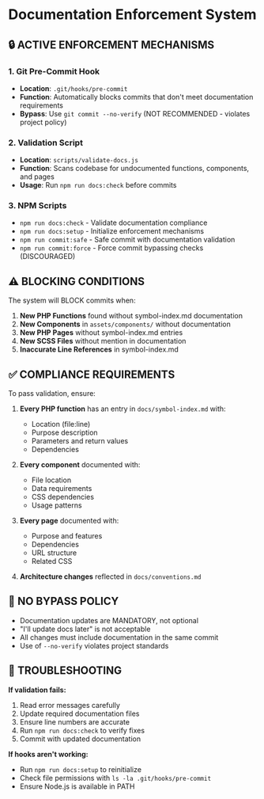 # Documentation Enforcement System

## 🔒 ACTIVE ENFORCEMENT MECHANISMS

### 1. Git Pre-Commit Hook
- **Location**: `.git/hooks/pre-commit`
- **Function**: Automatically blocks commits that don't meet documentation requirements
- **Bypass**: Use `git commit --no-verify` (NOT RECOMMENDED - violates project policy)

### 2. Validation Script  
- **Location**: `scripts/validate-docs.js`
- **Function**: Scans codebase for undocumented functions, components, and pages
- **Usage**: Run `npm run docs:check` before commits

### 3. NPM Scripts
- `npm run docs:check` - Validate documentation compliance
- `npm run docs:setup` - Initialize enforcement mechanisms
- `npm run commit:safe` - Safe commit with documentation validation
- `npm run commit:force` - Force commit bypassing checks (DISCOURAGED)

## ⚠️ BLOCKING CONDITIONS

The system will BLOCK commits when:

1. **New PHP Functions** found without symbol-index.md documentation
2. **New Components** in `assets/components/` without documentation  
3. **New PHP Pages** without symbol-index.md entries
4. **New SCSS Files** without mention in documentation
5. **Inaccurate Line References** in symbol-index.md

## ✅ COMPLIANCE REQUIREMENTS

To pass validation, ensure:

1. **Every PHP function** has an entry in `docs/symbol-index.md` with:
   - Location (file:line)
   - Purpose description
   - Parameters and return values
   - Dependencies

2. **Every component** documented with:
   - File location
   - Data requirements
   - CSS dependencies
   - Usage patterns

3. **Every page** documented with:
   - Purpose and features
   - Dependencies
   - URL structure
   - Related CSS

4. **Architecture changes** reflected in `docs/conventions.md`

## 🚫 NO BYPASS POLICY

- Documentation updates are MANDATORY, not optional
- "I'll update docs later" is not acceptable
- All changes must include documentation in the same commit
- Use of `--no-verify` violates project standards

## 🔧 TROUBLESHOOTING

**If validation fails:**
1. Read error messages carefully
2. Update required documentation files
3. Ensure line numbers are accurate
4. Run `npm run docs:check` to verify fixes
5. Commit with updated documentation

**If hooks aren't working:**
- Run `npm run docs:setup` to reinitialize
- Check file permissions with `ls -la .git/hooks/pre-commit`
- Ensure Node.js is available in PATH